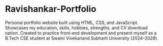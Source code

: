 # Ravishankar-Portfolio
Personal portfolio website built using HTML, CSS, and JavaScript. Showcases my education, skills, hobbies, strengths, and CV download option. Created to practice front-end development and present myself as a B.Tech CSE student at Swami Vivekanand Subharti University (2024–2028).
